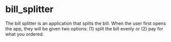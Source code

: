 # bill_splitter
 The bill splitter is an application that splits the bill. When the user first opens the app, they will be given two options: (1) split the bill evenly or (2) pay for what you ordered.
